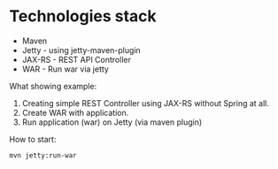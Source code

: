 # Technologies stack

* Maven
* Jetty - using jetty-maven-plugin
* JAX-RS - REST API Controller
* WAR - Run war via jetty

What showing example:
1. Creating simple REST Controller using JAX-RS without Spring at all.  
2. Create WAR with application.  
3. Run application (war) on Jetty (via maven plugin)

How to start:
```
mvn jetty:run-war
```